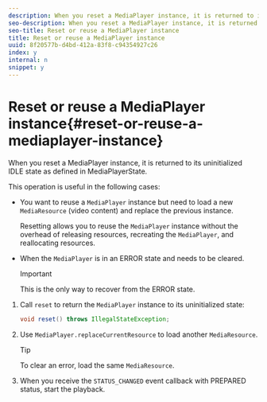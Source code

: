 ```yaml
---
description: When you reset a MediaPlayer instance, it is returned to its uninitialized IDLE state as defined in MediaPlayerState.
seo-description: When you reset a MediaPlayer instance, it is returned to its uninitialized IDLE state as defined in MediaPlayerState.
seo-title: Reset or reuse a MediaPlayer instance
title: Reset or reuse a MediaPlayer instance
uuid: 8f20577b-d4bd-412a-83f8-c94354927c26
index: y
internal: n
snippet: y
---
```


# Reset or reuse a MediaPlayer instance{#reset-or-reuse-a-mediaplayer-instance}

When you reset a MediaPlayer instance, it is returned to its uninitialized IDLE state as defined in MediaPlayerState.

This operation is useful in the following cases:

* You want to reuse a `MediaPlayer` instance but need to load a new `MediaResource` (video content) and replace the previous instance.

  Resetting allows you to reuse the `MediaPlayer` instance without the overhead of releasing resources, recreating the `MediaPlayer`, and reallocating resources. 

* When the `MediaPlayer` is in an ERROR state and needs to be cleared. 

  >[!IMPORTANT]
  >
  >This is the only way to recover from the ERROR state.

1. Call `reset` to return the `MediaPlayer` instance to its uninitialized state:

   ```java
   void reset() throws IllegalStateException; 
   
   ```

1. Use `MediaPlayer.replaceCurrentResource` to load another `MediaResource`.

   >[!TIP]
   >
   >To clear an error, load the same `MediaResource`.

1. When you receive the `STATUS_CHANGED` event callback with PREPARED status, start the playback.
